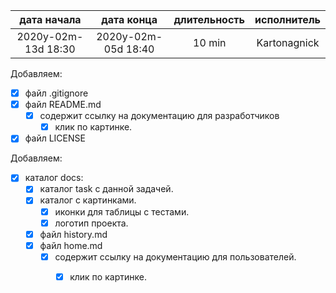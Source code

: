 
| дата начала         |   дата конца        | длительность  | исполнитель  |
|:-------------------:|:-------------------:|:-------------:|:------------:|
| 2020y-02m-13d 18:30 | 2020y-02m-05d 18:40 | 10 min        | Kartonagnick |

Добавляем:  
  - [x] файл .gitignore  
  - [x] файл README.md  
    - [x] содержит ссылку на документацию для разработчиков  
        - [x] клик по картинке.  
  - [x] файл LICENSE  

Добавляем:  
  - [x] каталог docs:  
    - [x] каталог task с данной задачей.  
    - [x] каталог с картинками.  
      - [x] иконки для таблицы с тестами.  
      - [x] логотип проекта.  
    - [x] файл history.md  
    - [x] файл home.md  
      - [x] содержит ссылку на документацию для пользователей.  
        - [x] клик по картинке.  

